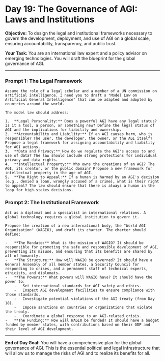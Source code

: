 
# Day 19: The Governance of AGI: Laws and Institutions

**Objective:** To design the legal and institutional frameworks necessary to govern the development, deployment, and use of AGI on a global scale, ensuring accountability, transparency, and public trust.

**Your Task:** You are an international law expert and a policy advisor on emerging technologies. You will draft the blueprint for the global governance of AGI.

---

### Prompt 1: The Legal Framework

```
Assume the role of a legal scholar and a member of a UN commission on artificial intelligence. I need you to draft a "Model Law on Artificial General Intelligence" that can be adapted and adopted by countries around the world.

The model law should address:

1.  **Legal Personality:** Does a powerful AGI have any legal status? Is it a tool, a person, or something new? Define the legal status of AGI and the implications for liability and ownership.
2.  **Accountability and Liability:** If an AGI causes harm, who is responsible? The user, the developer, the owner, or the AGI itself? Propose a legal framework for assigning accountability and liability for AGI actions.
3.  **Data and Privacy:** How do we regulate the AGI's access to and use of data? The law should include strong protections for individual privacy and data rights.
4.  **Intellectual Property:** Who owns the creations of an AGI? The AGI, its creator, or the public domain? Propose a new framework for intellectual property in the age of AGI.
5.  **The Right to Appeal:** If a human is harmed by an AGI's decision (e.g., denied a loan, wrongly accused of a crime), what is their right to appeal? The law should ensure that there is always a human in the loop for high-stakes decisions.
```

### Prompt 2: The Institutional Framework

```
Act as a diplomat and a specialist in international relations. A global technology requires a global institution to govern it.

Propose the creation of a new international body, the "World AGI Organization" (WAGIO), and draft its charter. The charter should define:

-   **The Mandate:** What is the mission of WAGIO? It should be responsible for promoting the safe and responsible development of AGI, preventing its misuse, and ensuring that its benefits are shared by all of humanity.
-   **The Structure:** How will WAGIO be governed? It should have a General Assembly of all member states, a Security Council for responding to crises, and a permanent staff of technical experts, ethicists, and diplomats.
-   **The Powers:** What powers will WAGIO have? It should have the power to:
    -   Set international standards for AGI safety and ethics.
    -   Inspect AGI development facilities to ensure compliance with those standards.
    -   Investigate potential violations of the AGI treaty (from Day 18).
    -   Impose sanctions on countries or organizations that violate the treaty.
    -   Coordinate a global response to an AGI-related crisis.
-   **The Funding:** How will WAGIO be funded? It should have a budget funded by member states, with contributions based on their GDP and their level of AGI development.
```

---

**End of Day Goal:**
You will have a comprehensive plan for the global governance of AGI. This is the essential political and legal infrastructure that will allow us to manage the risks of AGI and to realize its benefits for all.
